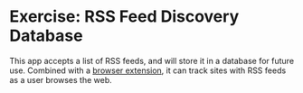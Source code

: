 # Exercise: RSS Feed Discovery Database

This app accepts a list of RSS feeds, and will store it in a database
for future use. Combined with a [browser extension], it can track sites
with RSS feeds as a user browses the web.


<!-- Links -->
[browser extension]: https://github.com/adduc/exercise-firefox-extension-feed-discovery